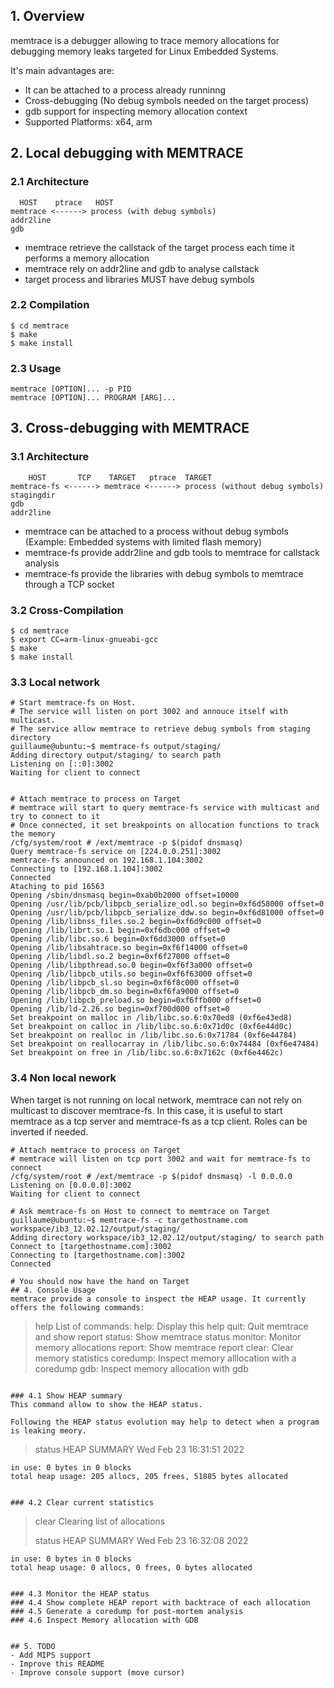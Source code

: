 
## 1. Overview
memtrace is a debugger allowing to trace memory allocations for debugging memory leaks targeted for Linux Embedded Systems.

It's main advantages are:

- It can be attached to a process already runninng
- Cross-debugging (No debug symbols needed on the target process)
- gdb support for inspecting memory allocation context
- Supported Platforms: x64, arm

## 2. Local debugging with MEMTRACE
### 2.1 Architecture
```
  HOST    ptrace   HOST
memtrace <------> process (with debug symbols)
addr2line
gdb
```

- memtrace retrieve the callstack of the target process each time it performs a memory allocation
- memtrace rely on addr2line and gdb to analyse callstack
- target process and libraries MUST have debug symbols

### 2.2 Compilation
```
$ cd memtrace
$ make
$ make install
```

### 2.3 Usage
```
memtrace [OPTION]... -p PID
memtrace [OPTION]... PROGRAM [ARG]...
```

## 3. Cross-debugging with MEMTRACE
### 3.1 Architecture

```
    HOST       TCP    TARGET   ptrace  TARGET
memtrace-fs <------> memtrace <------> process (without debug symbols)
stagingdir
gdb
addr2line
```

- memtrace can be attached to a process without debug symbols (Example: Embedded systems with limited flash memory)
- memtrace-fs provide addr2line and gdb tools to memtrace for callstack analysis
- memtrace-fs provide the libraries with debug symbols to memtrace through a TCP socket


### 3.2 Cross-Compilation
```
$ cd memtrace
$ export CC=arm-linux-gnueabi-gcc
$ make
$ make install
```

### 3.3 Local network
```
# Start memtrace-fs on Host.
# The service will listen on port 3002 and annouce itself with multicast.
# The service allow memtrace to retrieve debug symbols from staging directory
guillaume@ubuntu:~$ memtrace-fs output/staging/
Adding directory output/staging/ to search path
Listening on [::0]:3002
Waiting for client to connect


# Attach memtrace to process on Target
# memtrace will start to query memtrace-fs service with multicast and try to connect to it
# Once connected, it set breakpoints on allocation functions to track the memory
/cfg/system/root # /ext/memtrace -p $(pidof dnsmasq)
Query memtrace-fs service on [224.0.0.251]:3002
memtrace-fs announced on 192.168.1.104:3002
Connecting to [192.168.1.104]:3002
Connected
Ataching to pid 16563
Opening /sbin/dnsmasq begin=0xab0b2000 offset=10000
Opening /usr/lib/pcb/libpcb_serialize_odl.so begin=0xf6d58000 offset=0
Opening /usr/lib/pcb/libpcb_serialize_ddw.so begin=0xf6d81000 offset=0
Opening /lib/libnss_files.so.2 begin=0xf6d9c000 offset=0
Opening /lib/librt.so.1 begin=0xf6dbc000 offset=0
Opening /lib/libc.so.6 begin=0xf6dd3000 offset=0
Opening /lib/libsahtrace.so begin=0xf6f14000 offset=0
Opening /lib/libdl.so.2 begin=0xf6f27000 offset=0
Opening /lib/libpthread.so.0 begin=0xf6f3a000 offset=0
Opening /lib/libpcb_utils.so begin=0xf6f63000 offset=0
Opening /lib/libpcb_sl.so begin=0xf6f8c000 offset=0
Opening /lib/libpcb_dm.so begin=0xf6fa9000 offset=0
Opening /lib/libpcb_preload.so begin=0xf6ffb000 offset=0
Opening /lib/ld-2.26.so begin=0xf700d000 offset=0
Set breakpoint on malloc in /lib/libc.so.6:0x70ed8 (0xf6e43ed8)
Set breakpoint on calloc in /lib/libc.so.6:0x71d0c (0xf6e44d0c)
Set breakpoint on realloc in /lib/libc.so.6:0x71784 (0xf6e44784)
Set breakpoint on reallocarray in /lib/libc.so.6:0x74484 (0xf6e47484)
Set breakpoint on free in /lib/libc.so.6:0x7162c (0xf6e4462c)
```

### 3.4 Non local nework
When target is not running on local network, memtrace can not rely on multicast to discover memtrace-fs.
In this case, it is useful to start memtrace as a tcp server and memtrace-fs as a tcp client. Roles can be inverted if needed.

```
# Attach memtrace to process on Target
# memtrace will listen on tcp port 3002 and wait for memtrace-fs to connect
/cfg/system/root # /ext/memtrace -p $(pidof dnsmasq) -l 0.0.0.0
Listening on [0.0.0.0]:3002
Waiting for client to connect

# Ask memtrace-fs on Host to connect to memtrace on Target
guillaume@ubuntu:~$ memtrace-fs -c targethostname.com  workspace/ib3_12.02.12/output/staging/
Adding directory workspace/ib3_12.02.12/output/staging/ to search path
Connect to [targethostname.com]:3002
Connecting to [targethostname.com]:3002
Connected

# You should now have the hand on Target
## 4. Console Usage
memtrace provide a console to inspect the HEAP usage. It currently offers the following commands:
```
> help
List of commands:
       help: Display this help
       quit: Quit memtrace and show report
     status: Show memtrace status
    monitor: Monitor memory allocations
     report: Show memtrace report
      clear: Clear memory statistics
   coredump: Inspect memory alllocation with a coredump
        gdb: Inspect memory allocation with gdb
```

### 4.1 Show HEAP summary
This command allow to show the HEAP status.
  
Following the HEAP status evolution may help to detect when a program is leaking meory.
```
> status
HEAP SUMMARY Wed Feb 23 16:31:51 2022

    in use: 0 bytes in 0 blocks
    total heap usage: 205 allocs, 205 frees, 51885 bytes allocated
```

### 4.2 Clear current statistics
```
> clear
Clearing list of allocations
>
> status
HEAP SUMMARY Wed Feb 23 16:32:08 2022

    in use: 0 bytes in 0 blocks
    total heap usage: 0 allocs, 0 frees, 0 bytes allocated
>
```

### 4.3 Monitor the HEAP status
### 4.4 Show complete HEAP report with backtrace of each allocation
### 4.5 Generate a coredump for post-mortem analysis
### 4.6 Inspect Memory allocation with GDB


## 5. TODO
- Add MIPS support
- Improve this README
- Improve console support (move cursor)
